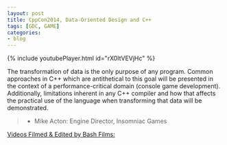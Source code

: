 ```yaml
---
layout: post
title: CppCon2014, Data-Oriented Design and C++
tags: [GDC, GAME]
categories:
- blog
---
```



{% include youtubePlayer.html id="rX0ItVEVjHc" %}

The transformation of data is the only purpose of any program. 
Common approaches in C++ which are antithetical to this goal will
be presented in the context of a performance-critical domain (console game development). 
Additionally, limitations inherent in any C++ compiler and how that affects 
the practical use of the language when transforming that data will be demonstrated.


>- Mike Acton: Engine Director, Insomniac Games

[Videos Filmed & Edited by Bash Films: ](http://www.BashFilms.com)
